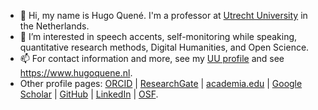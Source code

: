 - 👋 Hi, my name is Hugo Quené. I'm a professor at <A HREF="https://github.com/enterprises/university-utrecht">Utrecht University</A> in the Netherlands.
- 👀 I’m interested in speech accents, self-monitoring while speaking, quantitative research methods, Digital Humanities, and Open Science. 
- 📫 For contact information and more, see my <A HREF="https://www.uu.nl/staff/HQuene">UU profile</A> and see https://www.hugoquene.nl. 
- Other profile pages: 
  <a href="https://orcid.org/0000-0001-7988-1346">ORCID</a> |
	<a href="https://www.researchgate.net/profile/Hugo-Quene">ResearchGate</a> |
	<a href="http://uu.academia.edu/HugoQuene/Papers">academia.edu</a> |
	<a href="http://scholar.google.com/citations?hl=en&user=r0ZighkAAAAJ">Google Scholar</a> |
	<a href="https://github.com/hugoquene">GitHub</a> |
	<a href="https://www.linkedin.com/in/hugoquene/">LinkedIn</a> |
	<a href="https://osf.io/zj26d/">OSF</A>.

<!---
hugoquene/hugoquene is a ✨ special ✨ repository because its `README.md` (this file) appears on your GitHub profile.
You can click the Preview link to take a look at your changes.
--->
